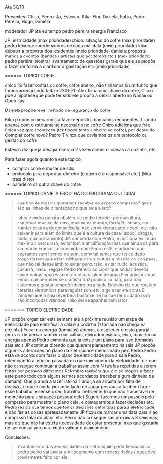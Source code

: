 Ata 30/10

Presentes: Chico, Pedro, Jp, Estevao, Kika, Flor, Daniela, Fabio, Pedro Pereira, Hugo, Daniela


moderador JP
ata eu
tempo pedro pereira
energia Francisco
 
 
JP: eletricidade (max prioridade)
chico: situação do cofre (max prioridade)
pedro teixeira: coordenadores de cada mandala (meio prioridade)
kika: debater a proposta dos residentes (meio prioridade)
daniela: proposta mandala eventos (bandas / artistas que aceitamos etc.) (max prioridade)
pedro pereira: mostrar levantamento de questões gerais que ele se propôs a fazer de forma a clarificar organização etc (meio prioridade)
 
======
TOPICO COFRE:
 
chico foi fazer contas do cofre, cofre aberto, não tinhamos lá um fundo que fomos arrecadando
faltam 230€(?). Alex tinha uma chave do cofre,
Chico põe a hipotese que pode ter sido ele proprio a deixar aberto no Nanan ou Open day
 
Daniela propõe rever método de segurança do cofre
 
Kika propõe começarmos a fazer depositos bancarios recorrentes, ficando apenas com o estritamente necessário no cofre
Chico adiciona que foi a única vez que aconteceu (ter ficado tanto dinheiro no cofre), por descuido
Comprar cofre novo?
Pedro T vinca que deviamos ter um protocolo de gestão do cofre
 
Estevão diz que já desapareceram 2 vezes dinheiro, coisas da cozinha, etc.
 
Para fazer agora quanto a este tópico:
- comprar cofre e mudar de sitio
- protocolo para depositar dinheiro (e quem é o responsável etc.) (kika trata disto)
- paradeiro da outra chave do cofre
 
 
======
TOPICO DANIELA ESCOLHA DO PROGRAMA CULTURAL
 
>que tipo de musica queremos receber no espaço compasso?
> quais são as linhas de orientação no que toca a isto?
 
>fábio e pedro pereira abstêm-se
>pedro teixeira: permacultura, espiritual, musica de reza, musica do mundo, farró(?), latinas, etc.
>manter postura de consciência, não servir demasiado alcool, etc.
não deixar ir para além do limite que é a cultura da casa (alcool, drogas, ruido, comportamento)
>JP: concorda com Pedro, e adiciona evitar ao maximo a percursão, evitar tbm a amplificação mas que ainda dá para acomodar
>Francisco: concorda com Pedro e JP, e adiciona que operamos sem licença de som, como tal temos que ter cuidado
proposta tem que estar alinhada com a cultura e missão do compass, que não sai desse âmbito
evitar percursão, evitar ruido. acustica, guitarra, piano, reggae
>Pedro Pereira adiciona que no bar deveria haver outras opções sem alcool para alem de agua
>Flor adiciona que temos que perceber se o artista traz publico ou não, para não estarmos a gastar tempo/dinheiro para nada
>Estevão diz que existem baterias eletronicas para regular som etc, algo a ter em conta
E também que a sala reverbera bastante, (e há que ter cuidado para não incomodar vizinhos) (não sei se apanhei bem isto)
 
 
=======
TOPICO ELETRICIDADE
 
JP propõe organizar esta semana até à próxima reunião um mapa de eletricidade para eletrificar a sala e a cozinha (1 tomada não chega na cozinha)
Focar na energia (tomadas) apenas, e esquecer o resto para já (em vez de pensar também nas calhas, eletrodomesticos, etc.), mas sim na energia apenas
Pedro comenta que já existe um plano para isso (tomadas sala etc.)
JP continua dizendo que querem planeamento na sala
JP propõe algumas alterações no plano da Eletricidade mencionado pelo Pedro
Pedro está de acordo com fazer o plano de eletricidade para a sala
Pedro, relembrando a reunião passada e o que mencionou da eletricidade, diz que não consegue continuar a trabalhar assim com N tarefas repetidas a serem feitas por pessoas diferentes
Relembra também que ele se propôs a fazer este plano todo com alguns termos acordados (receber algum dinheiro da câmara). 
Que já anda a fazer isto há 1 ano, já se arrasta por falta de decisão, e que é ainda pior pelo facto de andar pessoas a também fazer esse trabalho, e sense o seu trabalho ineficiente (o que não é aceitável de momento para a situação pessoal dele)
Sugere fazermos um passeio pelo compasso para mostrar o plano dele, e começarmos a fazer decisões etc.
Pedro realça que temos que tomar decisões definitivas para a eletricidade, e não faz as coisas apressadamente
JP ficou de marcar uma data para ir ao compasso falar do plano etc.
Pedro não consegue nas proximas 3 semanas, mas diz que não há estrita necessidade de estar presenta,
mas que gostaria de ser consultado para então validar o planeamento
 
 
Conclusões:
> levantamento das necessidades da eletricidade
> pedir feedback ao pedro
> pedro vai enviar um documento com necessidades / questões previamente feito por ele



